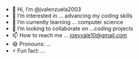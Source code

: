 - 👋 Hi, I’m @jvalenzuela2003
- 👀 I’m interested in ... advancing my coding skills
- 🌱 I’m currently learning ... computer science
- 💞️ I’m looking to collaborate on ...coding projects
- 📫 How to reach me ... joeyvale10@gmail.com
- 😄 Pronouns: ...
- ⚡ Fun fact: ...

<!---
jvalenzuela2003/jvalenzuela2003 is a ✨ special ✨ repository because its `README.md` (this file) appears on your GitHub profile.
You can click the Preview link to take a look at your changes.
--->
